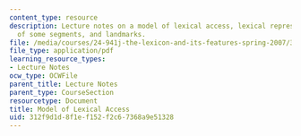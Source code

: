 ```yaml
---
content_type: resource
description: Lecture notes on a model of lexical access, lexical representation, features
  of some segments, and landmarks.
file: /media/courses/24-941j-the-lexicon-and-its-features-spring-2007/312f9d1d8f1ef152f2c67368a9e51328_lec3ks2.pdf
file_type: application/pdf
learning_resource_types:
- Lecture Notes
ocw_type: OCWFile
parent_title: Lecture Notes
parent_type: CourseSection
resourcetype: Document
title: Model of Lexical Access
uid: 312f9d1d-8f1e-f152-f2c6-7368a9e51328
---
```

